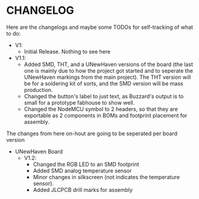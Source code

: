 # CHANGELOG

Here are the changelogs and maybe some TODOs for self-tracking of what to do:

- V1:
  - Initial Release. Nothing to see here
- V1.1:
  - Added SMD, THT, and a UNewHaven versions of the board (the last one is mainly due to how the project got started and to seperate the UNewHaven markings from the main project). The THT version will be for a soldering kit of sorts, and the SMD version will be mass production.
  - Changed the button's label to just text, as Buzzard's output is to small for a prototype fabhouse to show well.
  - Changed the NodeMCU symbol to 2 headers, so that they are exportable as 2 components in BOMs and footprint placement for assembly.

The changes from here on-hout are going to be seperated per board version
- UNewHaven Board
  - V1.2:
    - Changed the RGB LED to an SMD footprint
    - Added SMD analog temperature sensor
    - Minor changes in silkscreen (not indicates the temperature sensor). 
    - Added JLCPCB drill marks for assembly
